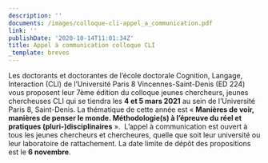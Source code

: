 ```yaml
---
description: ''
documents: /images/colloque-cli-appel_a_communication.pdf
link: ''
publishDate: '2020-10-14T11:01:34Z'
title: Appel à communication colloque CLI
_template: breves
---
```


Les doctorants et doctorantes de l’école doctorale Cognition, Langage, Interaction (CLI) de l’Université Paris 8 Vincennes-Saint-Denis (ED 224) vous proposent leur 7ème édition du colloque jeunes chercheurs, jeunes chercheuses CLI qui se tiendra les **4 et 5 mars 2021** au sein de l’Université Paris 8, Saint-Denis. La thématique de cette année est « **Manières de voir, manières de penser le monde. Méthodologie(s) à l’épreuve du réel et pratiques (pluri-)disciplinaires** ».  L’appel à communication est ouvert à tous les jeunes chercheurs et chercheures, quelle que soit leur université ou leur laboratoire de rattachement. La date limite de dépôt des propositions est le **6 novembre**.
